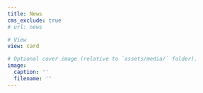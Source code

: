 ```yaml
---
title: News
cms_exclude: true
# url: news

# View
view: card

# Optional cover image (relative to `assets/media/` folder).
image:
  caption: ''
  filename: ''
---
```

